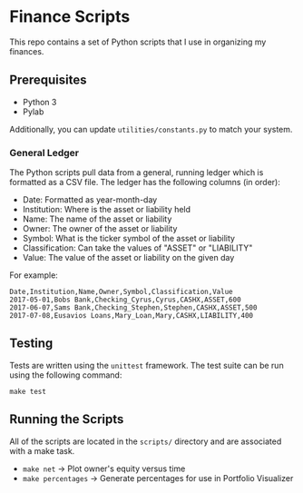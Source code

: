 # Finance Scripts

This repo contains a set of Python scripts that I use in organizing my finances.

## Prerequisites

* Python 3
* Pylab

Additionally, you can update `utilities/constants.py` to match your system.

### General Ledger

The Python scripts pull data from a general, running ledger which is formatted as a CSV file. The ledger has the following columns (in order):

* Date: Formatted as year-month-day
* Institution: Where is the asset or liability held
* Name: The name of the asset or liability
* Owner: The owner of the asset or liability
* Symbol: What is the ticker symbol of the asset or liability
* Classification: Can take the values of "ASSET" or "LIABILITY"
* Value: The value of the asset or liability on the given day

For example:

```
Date,Institution,Name,Owner,Symbol,Classification,Value
2017-05-01,Bobs Bank,Checking_Cyrus,Cyrus,CASHX,ASSET,600
2017-06-07,Sams Bank,Checking_Stephen,Stephen,CASHX,ASSET,500
2017-07-08,Eusavios Loans,Mary_Loan,Mary,CASHX,LIABILITY,400
```

## Testing

Tests are written using the `unittest` framework. The test suite can be run using the following command:

```
make test
```

## Running the Scripts

All of the scripts are located in the `scripts/` directory and are associated with a make task.

* `make net` -> Plot owner's equity versus time
* `make percentages` -> Generate percentages for use in Portfolio Visualizer
